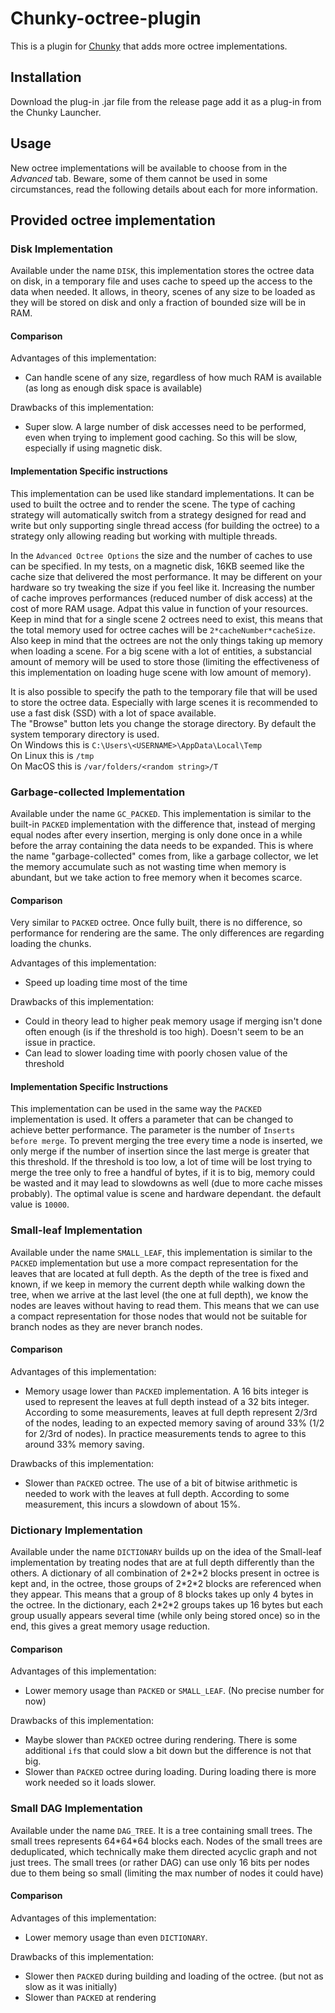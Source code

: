 # Chunky-octree-plugin
This is a plugin for [Chunky][chunky] that adds more octree implementations.

## Installation
Download the plug-in .jar file from the release page add it as a plug-in from the Chunky Launcher.

## Usage
New octree implementations will be available to choose from in the _Advanced_ tab.
Beware, some of them cannot be used in some circumstances, read the following details about each for more information.

## Provided octree implementation

### Disk Implementation
Available under the name `DISK`, this implementation stores the octree data on disk, in a temporary file
and uses cache to speed up the access to the data when needed. It allows, in theory, scenes of any size
to be loaded as they will be stored on disk and only a fraction of bounded size will be in RAM.

#### Comparison
Advantages of this implementation:
 - Can handle scene of any size, regardless of how much RAM is available (as long as enough disk space is available)

Drawbacks of this implementation:
 - Super slow. A large number of disk accesses need to be performed, even when trying to implement good caching. So
 this will be slow, especially if using magnetic disk.
 
#### Implementation Specific instructions
This implementation can be used like standard implementations. It can be used to built the octree and to render the scene.
The type of caching strategy will automatically switch from a strategy designed for read and write
but only supporting single thread access (for building the octree) to a strategy only allowing reading
but working with multiple threads.

 In the `Advanced Octree Options` the size and the number of caches to use can be specified. In my tests, on a magnetic disk,
 16KB seemed like the cache size that delivered the most performance. It may be different on your hardware so try tweaking the size if you feel like it.
 Increasing the number of cache improves performances (reduced number of disk access) at the cost of more RAM usage. Adpat this value
 in function of your resources. Keep in mind that for a single scene 2 octrees need to exist, this means
 that the total memory used for octree caches will be `2*cacheNumber*cacheSize`.
 Also keep in mind that the octrees are not the only things taking up memory when loading a scene.
 For a big scene with a lot of entities, a substancial amount of memory will be used to store those (limiting 
 the effectiveness of this implementation on loading huge scene with low amount of memory).

 It is also possible to specify the path to the temporary file that will be used to store the octree data.
 Especially with large scenes it is recommended to use a fast disk (SSD) with a lot of space available.<br>
 The "Browse" button lets you change the storage directory. By default the system temporary directory is used. <br>
 On Windows this is `C:\Users\<USERNAME>\AppData\Local\Temp`<br>
 On Linux this is `/tmp`<br>
 On MacOS this is `/var/folders/<random string>/T`

### Garbage-collected Implementation
Available under the name `GC_PACKED`. This implementation is similar to the built-in `PACKED` implementation 
with the difference that, instead of merging equal nodes after every insertion, merging is only done once in a while
before the array containing the data needs to be expanded. This is where the name "garbage-collected" comes from, 
like a garbage collector, we let the memory accumulate such as not wasting time when memory is abundant, but
we take action to free memory when it becomes scarce.

#### Comparison
Very similar to `PACKED` octree. Once fully built, there is no difference, so performance for rendering are the same.
The only differences are regarding loading the chunks.

Advantages of this implementation:
 - Speed up loading time most of the time
 
Drawbacks of this implementation:
 - Could in theory lead to higher peak memory usage if merging isn't done often enough (is if the threshold is too high).
 Doesn't seem to be an issue in practice.
 - Can lead to slower loading time with poorly chosen value of the threshold
 
#### Implementation Specific Instructions
This implementation can be used in the same way the `PACKED` implementation is used. It offers a parameter that can be
 changed to achieve better performance. The parameter is the number of `Inserts before merge`. To prevent merging the tree every time 
 a node is inserted, we only merge if the number of insertion since the last merge is greater that this threshold.
 If the threshold is too low, a lot of time will be lost trying to merge the tree only to free a handful of bytes, if it is to
 big, memory could be wasted and it may lead to slowdowns as well (due to more cache misses probably). The
 optimal value is scene and hardware dependant. the default value is `10000`.

### Small-leaf Implementation
Available under the name `SMALL_LEAF`, this implementation is similar to the `PACKED`
implementation but use a more compact representation for the leaves that are located at full depth.
As the depth of the tree is fixed and known, if we keep in memory the current depth while walking down
the tree, when we arrive at the last level (the one at full depth), we know the nodes are
leaves without having to read them. This means that we can use a compact representation for
those nodes that would not be suitable for branch nodes as they are never branch nodes.

#### Comparison
Advantages of this implementation:
 - Memory usage lower than `PACKED` implementation. A 16 bits integer is used to represent
 the leaves at full depth instead of a 32 bits integer. According to some measurements, leaves at
 full depth represent 2/3rd of the nodes, leading to an expected memory saving of around 33% (1/2 for 2/3rd of nodes).
 In practice measurements tends to agree to this around 33% memory saving.
 
Drawbacks of this implementation:
 - Slower than `PACKED` octree. The use of a bit of bitwise arithmetic is needed to work with the leaves at full
 depth. According to some measurement, this incurs a slowdown of about 15%.

### Dictionary Implementation
Available under the name `DICTIONARY` builds up on the idea of the Small-leaf implementation
by treating nodes that are at full depth differently than the others.
A dictionary of all combination of 2\*2\*2 blocks present in octree is kept and, in 
the octree, those groups of 2\*2\*2 blocks are referenced when they appear.
This means that a group of 8 blocks takes up only 4 bytes in the octree.
In the dictionary, each 2\*2\*2 groups takes up 16 bytes but each group usually appears
several time (while only being stored once) so in the end, this gives a great memory usage reduction.

#### Comparison
Advantages of this implementation:
 - Lower memory usage than `PACKED` or `SMALL_LEAF`. (No precise number for now)
 
Drawbacks of this implementation:
 - Maybe slower than `PACKED` octree during rendering. There is some additional `if`s
 that could slow a bit down but the difference is not that big.
 - Slower than `PACKED` octree during loading. During loading there is more work needed
 so it loads slower.
 
### Small DAG Implementation
Available under the name `DAG_TREE`. It is a tree containing small trees.
The small trees represents 64\*64\*64 blocks each. Nodes of the small trees are deduplicated, 
which technically make them directed acyclic graph and not just trees. The small trees (or rather DAG) can use only 16 bits
per nodes due to them being so small (limiting the max number of nodes it could have)

#### Comparison
Advantages of this implementation:
 - Lower memory usage than even `DICTIONARY`.
 
Drawbacks of this implementation:
 - Slower then `PACKED` during building and loading of the octree. (but not as slow as it was initially)
 - Slower than `PACKED` at rendering

[chunky]: https://chunky.llbit.se/
